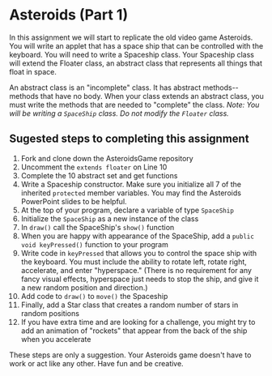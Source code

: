 Asteroids (Part 1)
==================
In this assignment we will start to replicate the old video game Asteroids. You will write an applet that has a space ship that can be controlled with the keyboard. You will need to write a Spaceship class. Your Spaceship class will extend the Floater class, an abstract class that represents all things that float in space. 

An abstract class is an "incomplete" class. It has abstract methods--methods that have no body. When your class extends an abstract class, you must write the methods that are needed to "complete" the class. _Note: You will be writing a `SpaceShip` class. Do not modify the `Floater` class._

Sugested steps to completing this assignment
-----------------------------------

1. Fork and clone down the AsteroidsGame repository
2. Uncomment the `extends floater` on Line 10
3. Complete the 10 abstract set and get functions
4. Write a Spaceship constructor. Make sure you initialize all 7 of the inherited `protected` member variables. You may find the Asteroids PowerPoint slides to be helpful.
5. At the top of your program, declare a variable of type `SpaceShip`
6. Initialize the `SpaceShip` as a new instance of the class
7. In `draw()` call the SpaceShip's `show()` function
8. When you are happy with appearance of the SpaceShip, add a `public void keyPressed()` function to your program
9. Write code in `keyPressed` that allows you to control the space ship with the keyboard. You must include the ability to rotate left, rotate right, accelerate, and enter "hyperspace." (There is no requirement for any fancy visual effects, hyperspace just needs to stop the ship, and give it a new random position and direction.)
10. Add code to `draw()` to `move()` the Spaceship
11. Finally, add a Star class that creates a random number of stars in random positions
12. If you have extra time and are looking for a challenge, you might try to add an animation of "rockets" that appear from the back of the ship when you accelerate

These steps are only a suggestion. Your Asteroids game doesn't have to work or act like any other. Have fun and be creative.